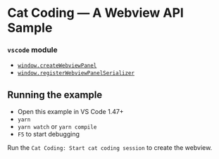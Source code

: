 # Cat Coding — A Webview API Sample

### `vscode` module

- [`window.createWebviewPanel`](https://code.visualstudio.com/api/references/vscode-api#window.createWebviewPanel)
- [`window.registerWebviewPanelSerializer`](https://code.visualstudio.com/api/references/vscode-api#window.registerWebviewPanelSerializer)

## Running the example

- Open this example in VS Code 1.47+
- `yarn`
- `yarn watch` or `yarn compile`
- `F5` to start debugging

Run the `Cat Coding: Start cat coding session` to create the webview.
